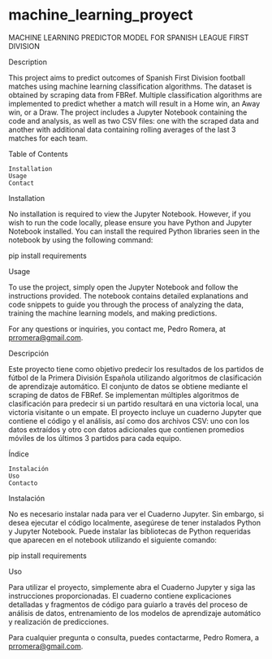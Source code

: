 # machine_learning_proyect

MACHINE LEARNING PREDICTOR MODEL FOR SPANISH LEAGUE FIRST DIVISION

Description

This project aims to predict outcomes of Spanish First Division football matches using machine learning classification algorithms. The dataset is obtained by scraping data from FBRef. 
Multiple classification algorithms are implemented to predict whether a match will result in a Home win, an Away win, or a Draw. The project includes a Jupyter Notebook containing the code and analysis, 
as well as two CSV files: one with the scraped data and another with additional data containing rolling averages of the last 3 matches for each team.

Table of Contents

    Installation
    Usage
    Contact

Installation

No installation is required to view the Jupyter Notebook. However, if you wish to run the code locally, please ensure you have Python and Jupyter Notebook installed. 
You can install the required Python libraries seen in the notebook by using the following command:

pip install requirements

Usage

To use the project, simply open the Jupyter Notebook and follow the instructions provided. The notebook contains detailed explanations and code snippets to guide you through the process of analyzing the data, 
training the machine learning models, and making predictions.


For any questions or inquiries, you contact me, Pedro Romera, at prromera@gmail.com.



Descripción

Este proyecto tiene como objetivo predecir los resultados de los partidos de fútbol de la Primera División Española utilizando algoritmos de clasificación de aprendizaje automático. 
El conjunto de datos se obtiene mediante el scraping de datos de FBRef. Se implementan múltiples algoritmos de clasificación para predecir si un partido resultará en una victoria local, una victoria visitante o un empate. 
El proyecto incluye un cuaderno Jupyter que contiene el código y el análisis, así como dos archivos CSV: uno con los datos extraídos y otro con datos adicionales que contienen promedios móviles de los últimos 3 partidos para cada equipo.

Índice

    Instalación
    Uso
    Contacto

Instalación

No es necesario instalar nada para ver el Cuaderno Jupyter. Sin embargo, si desea ejecutar el código localmente, asegúrese de tener instalados Python y Jupyter Notebook. 
Puede instalar las bibliotecas de Python requeridas que aparecen en el notebook utilizando el siguiente comando:

pip install requirements

Uso

Para utilizar el proyecto, simplemente abra el Cuaderno Jupyter y siga las instrucciones proporcionadas. El cuaderno contiene explicaciones detalladas y fragmentos de código para 
guiarlo a través del proceso de análisis de datos, entrenamiento de los modelos de aprendizaje automático y realización de predicciones.


Para cualquier pregunta o consulta, puedes contactarme, Pedro Romera, a prromera@gmail.com.

